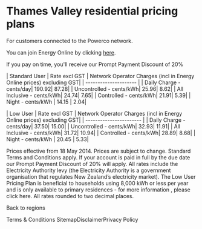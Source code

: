 # Thames Valley residential pricing plans
For customers connected to the Powerco network.

You can join Energy Online by clicking [here](http://www.energyonline.co.nz/Default.aspx?tabid=98).

<p class="intro">If you pay on time, you'll receive our Prompt Payment Discount of 20%</p>

| Standard User	| Rate excl GST	| Network Operator Charges (incl in Energy Online prices) excluding GST| 
| --------------------- | 
| Daily Charge - cents/day| 	190.92| 	87.28| 
| Uncontrolled - cents/kWh| 	25.96| 	8.62| 
| All Inclusive - cents/kWh| 	24.74| 	7.65| 
| Controlled - cents/kWh| 	21.91| 	5.39| 
| Night - cents/kWh	| 14.15	| 2.04| 
 

| Low User	| Rate excl GST	| Network Operator Charges (incl in Energy Online prices) excluding GST| 
| ----------------------- | 
| Daily Charge - cents/day| 	37.50| 	15.00| 
| Uncontrolled - cents/kWh| 	32.93| 	11.91| 
| All Inclusive - cents/kWh| 	31.72| 	10.94| 
| Controlled - cents/kWh| 	28.89| 	8.68| 
| Night - cents/kWh	| 20.45	| 5.33| 
 

Prices effective from 18 May 2014. Prices are subject to change.
Standard Terms and Conditions apply.
If your account is paid in full by the due date our Prompt Payment Discount of 20% will apply.
All rates include the Electricity Authority levy (the Electricity Authority is a government organisation that regulates New Zealand’s electricity market).
The Low User Pricing Plan is beneficial to households using 8,000 kWh or less per year and is only available to primary residences - for more information , please click here.
All rates rounded to two decimal places.
 

Back to regions

Terms & Conditions SitemapDisclaimerPrivacy Policy

